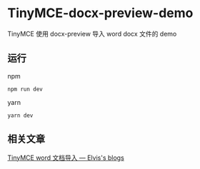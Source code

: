 # TinyMCE-docx-preview-demo

TinyMCE 使用 docx-preview 导入 word docx 文件的 demo

## 运行

npm

```shell
npm run dev
```

yarn

```shell
yarn dev
```

## 相关文章

[TinyMCE word 文档导入 — Elvis's blogs](https://l123wx.site/tinymce-word-import/)